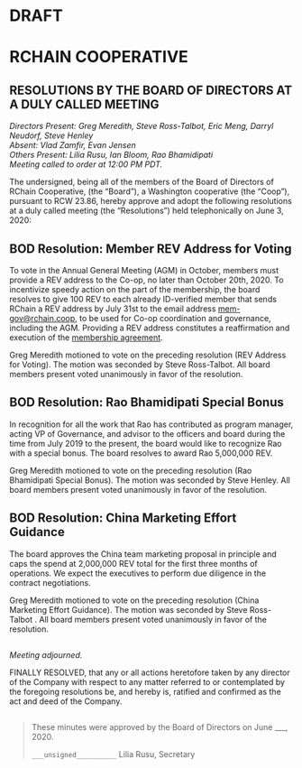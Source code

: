 # DRAFT

# RCHAIN COOPERATIVE

## RESOLUTIONS BY THE BOARD OF DIRECTORS AT A DULY CALLED MEETING

*Directors Present: Greg Meredith, Steve Ross-Talbot, Eric Meng, Darryl Neudorf, Steve Henley* \
*Absent:  Vlad Zamfir, Evan Jensen* \
*Others Present:  Lilia Rusu, Ian Bloom, Rao Bhamidipati* \
*Meeting called to order at 12:00 PM PDT.*


The undersigned, being all of the members of the Board of Directors of RChain Cooperative, (the “Board”), a Washington cooperative (the “Coop”), pursuant to RCW 23.86, hereby approve and adopt the following resolutions at a duly called meeting (the “Resolutions”) held telephonically on June 3, 2020:

##

## BOD Resolution: Member REV Address for Voting

To vote in the Annual General Meeting (AGM) in October, members must provide a REV address to the Co-op, no later than October 20th, 2020.  To incentivize speedy action on the part of the membership, the board resolves to give 100 REV to each already ID-verified member that sends RChain a REV address by July 31st to the email address mem-gov@rchain.coop, to be used for Co-op coordination and governance, including the AGM.  Providing a REV address constitutes a reaffirmation and execution of the [membership agreement](https://github.com/rchain/legaldocs/blob/master/Coop_Membership_Agreement.md).

Greg Meredith motioned to vote on the preceding resolution (REV Address for Voting). The motion was seconded by Steve Ross-Talbot. All board members present voted unanimously in favor of the resolution.

##

## BOD Resolution: Rao Bhamidipati Special Bonus

In recognition for all the work that Rao has contributed as program manager, acting VP of Governance, and advisor to the officers and board during the time from July 2019 to the present, the board would like to recognize Rao with a special bonus.  The board resolves to award Rao 5,000,000 REV. 

Greg Meredith motioned to vote on the preceding resolution (Rao Bhamidipati Special Bonus). The motion was seconded by Steve Henley. All board members present voted unanimously in favor of the resolution.

##

## BOD Resolution: China Marketing Effort Guidance

The board approves the China team marketing proposal in principle and caps the spend at 2,000,000 REV total for the first three months of operations.  We expect the executives to perform due diligence in the contract negotiations.

Greg Meredith motioned to vote on the preceding resolution (China Marketing Effort Guidance). The motion was seconded by Steve Ross-Talbot . All board members present voted unanimously in favor of the resolution.

##

*Meeting adjourned.*

FINALLY RESOLVED, that any or all actions heretofore taken by any director of the Company with respect to any matter referred to or contemplated by the foregoing resolutions be, and hereby is, ratified and confirmed as the act and deed of the Company.

##

>These minutes were approved by the Board of Directors on June ___, 2020.
>
> `___unsigned__________`
> Lilia Rusu, Secretary
